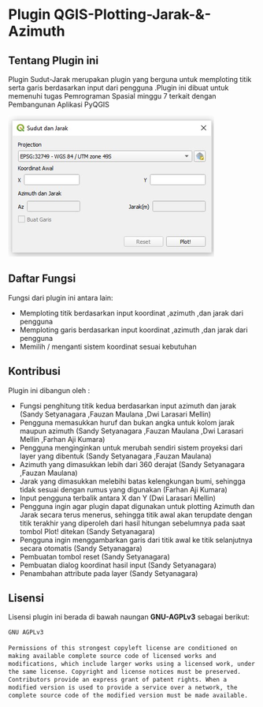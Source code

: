 # Plugin QGIS-Plotting-Jarak-&-Azimuth

## Tentang Plugin ini
Plugin Sudut-Jarak merupakan plugin yang berguna untuk memploting titik serta garis berdasarkan input dari pengguna .Plugin ini dibuat untuk memenuhi tugas Pemrograman Spasial minggu 7 terkait dengan Pembangunan Aplikasi PyQGIS

![](./plugin.jpg)

## Daftar Fungsi
Fungsi dari plugin ini antara lain:
* Memploting titik berdasarkan input koordinat ,azimuth ,dan jarak dari pengguna
* Memploting garis berdasarkan input koordinat ,azimuth ,dan jarak dari pengguna
* Memilih / menganti sistem koordinat sesuai kebutuhan

## Kontribusi 
Plugin ini dibangun oleh :
* Fungsi penghitung titik kedua berdasarkan input azimuth dan jarak (Sandy Setyanagara ,Fauzan Maulana ,Dwi Larasari Mellin)
* Pengguna memasukkan huruf dan bukan angka untuk kolom jarak maupun azimuth (Sandy Setyanagara ,Fauzan Maulana ,Dwi Larasari Mellin ,Farhan Aji Kumara)
* Pengguna menginginkan untuk merubah sendiri sistem proyeksi dari layer yang dibentuk (Sandy Setyanagara ,Fauzan Maulana)
* Azimuth yang dimasukkan lebih dari 360 derajat (Sandy Setyanagara ,Fauzan Maulana)
* Jarak yang dimasukkan melebihi batas kelengkungan bumi, sehingga tidak sesuai dengan rumus yang digunakan (Farhan Aji Kumara)
* Input pengguna terbalik antara X dan Y (Dwi Larasari Mellin)
* Pengguna ingin agar plugin dapat digunakan untuk plotting Azimuth dan Jarak secara terus menerus, sehingga titik awal akan terupdate dengan titik terakhir yang diperoleh dari hasil hitungan sebelumnya pada saat tombol Plot! ditekan (Sandy Setyanagara)
* Pengguna ingin menggambarkan garis dari titik awal ke titik selanjutnya secara otomatis (Sandy Setyanagara)
* Pembuatan tombol reset (Sandy Setyanagara)
* Pembuatan dialog koordinat hasil input (Sandy Setyanagara)
* Penambahan attribute pada layer (Sandy Setyanagara)

## Lisensi
Lisensi plugin ini berada di bawah naungan **GNU-AGPLv3** sebagai berikut:

```
GNU AGPLv3

Permissions of this strongest copyleft license are conditioned on making available complete source code of licensed works and modifications, which include larger works using a licensed work, under the same license. Copyright and license notices must be preserved. Contributors provide an express grant of patent rights. When a modified version is used to provide a service over a network, the complete source code of the modified version must be made available.
```
